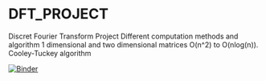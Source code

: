 # DFT_PROJECT
Discret Fourier Transform Project 
Different computation methods and algorithm 
1 dimensional and two dimensional matrices
O(n^2) to O(nlog(n)). Cooley-Tuckey algorithm

[![Binder](https://mybinder.org/badge_logo.svg)](https://mybinder.org/v2/gh/marcovenst/DFT_PROJECT/main?filepath=DFT1a%20(2).ipynb)
